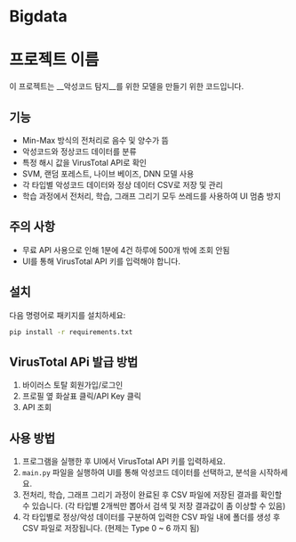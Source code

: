 # Bigdata

# 프로젝트 이름
이 프로젝트는 __악성코드 탐지__를 위한 모델을 만들기 위한 코드입니다.

## 기능
- Min-Max 방식의 전처리로 음수 및 양수가 뜸
- 악성코드와 정상코드 데이터를 분류
- 특정 해시 값을 VirusTotal API로 확인
- SVM, 랜덤 포레스트, 나이브 베이즈, DNN 모델 사용
- 각 타입별 악성코드 데이터와 정상 데이터 CSV로 저장 및 관리
- 학습 과정에서 전처리, 학습, 그래프 그리기 모두 쓰레드를 사용하여 UI 멈춤 방지

## 주의 사항
- 무료 API 사용으로 인해 1분에 4건 하루에 500개 밖에 조회 안됨
- UI를 통해 VirusTotal API 키를 입력해야 합니다.

## 설치
다음 명령어로 패키지를 설치하세요:
```bash
pip install -r requirements.txt
```

## VirusTotal APi 발급 방법
1. 바이러스 토탈 회원가입/로그인
2. 프로필 옆 화살표 클릭/API Key 클릭
3. API 조회

## 사용 방법
1. 프로그램을 실행한 후 UI에서 VirusTotal API 키를 입력하세요.
2. `main.py` 파일을 실행하여 UI를 통해 악성코드 데이터를 선택하고, 분석을 시작하세요.
3. 전처리, 학습, 그래프 그리기 과정이 완료된 후 CSV 파일에 저장된 결과를 확인할 수 있습니다. (각 타입별 2개씩만 뽑아서 검색 및 저장 결과값이 좀 이상할 수 있음)
4. 각 타입별로 정상/악성 데이터를 구분하여 입력한 CSV 파일 내에 폴더를 생성 후 CSV 파일로 저장됩니다. (현제는 Type 0 ~ 6 까지 됨)
